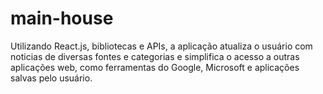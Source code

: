 # main-house
Utilizando React.js, bibliotecas e APIs, a aplicação atualiza o usuário com noticias de diversas fontes e categorias e simplifica o acesso a outras aplicações web, como ferramentas do Google, Microsoft e aplicações salvas pelo usuário.
